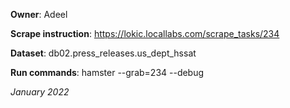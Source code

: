 **Owner**: Adeel
 
**Scrape instruction**: https://lokic.locallabs.com/scrape_tasks/234

**Dataset**: db02.press_releases.us_dept_hssat

**Run commands**: hamster --grab=234 --debug

_January 2022_
